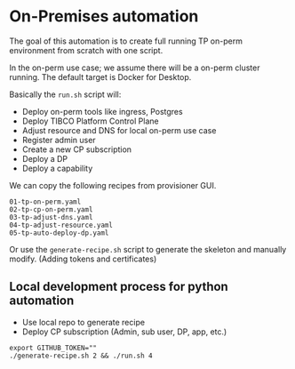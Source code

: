 # On-Premises automation

The goal of this automation is to create full running TP on-perm environment from scratch with one script. 

In the on-perm use case; we assume there will be a on-perm cluster running. The default target is Docker for Desktop.  

Basically the `run.sh` script will: 
* Deploy on-perm tools like ingress, Postgres
* Deploy TIBCO Platform Control Plane
* Adjust resource and DNS for local on-perm use case
* Register admin user
* Create a new CP subscription
* Deploy a DP
* Deploy a capability

We can copy the following recipes from provisioner GUI. 
```
01-tp-on-perm.yaml
02-tp-cp-on-perm.yaml
03-tp-adjust-dns.yaml
04-tp-adjust-resource.yaml
05-tp-auto-deploy-dp.yaml
```

Or use the `generate-recipe.sh` script to generate the skeleton and manually modify. (Adding tokens and certificates)


## Local development process for python automation

* Use local repo to generate recipe
* Deploy CP subscription (Admin, sub user, DP, app, etc.)

```shell
export GITHUB_TOKEN=""
./generate-recipe.sh 2 && ./run.sh 4
```
